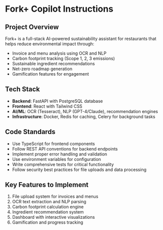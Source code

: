 # Fork+ Copilot Instructions

<!-- Use this file to provide workspace-specific custom instructions to Copilot. For more details, visit https://code.visualstudio.com/docs/copilot/copilot-customization#_use-a-githubcopilotinstructionsmd-file -->

## Project Overview
Fork+ is a full-stack AI-powered sustainability assistant for restaurants that helps reduce environmental impact through:
- Invoice and menu analysis using OCR and NLP
- Carbon footprint tracking (Scope 1, 2, 3 emissions)
- Sustainable ingredient recommendations
- Net-zero roadmap generation
- Gamification features for engagement

## Tech Stack
- **Backend**: FastAPI with PostgreSQL database
- **Frontend**: React with Tailwind CSS
- **AI/ML**: OCR (Tesseract), NLP (GPT-4/Claude), recommendation engines
- **Infrastructure**: Docker, Redis for caching, Celery for background tasks

## Code Standards
- Use TypeScript for frontend components
- Follow REST API conventions for backend endpoints
- Implement proper error handling and validation
- Use environment variables for configuration
- Write comprehensive tests for critical functionality
- Follow security best practices for file uploads and data processing

## Key Features to Implement
1. File upload system for invoices and menus
2. OCR text extraction and NLP parsing
3. Carbon footprint calculation engine
4. Ingredient recommendation system
5. Dashboard with interactive visualizations
6. Gamification and progress tracking
